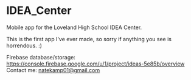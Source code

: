 # IDEA_Center
Mobile app for the Loveland High School IDEA Center.

This is the first app I've ever made, so sorry if anything you see is horrendous. :)

Firebase database/storage: https://console.firebase.google.com/u/1/project/ideas-5e85b/overview
Contact me: natekamp01@gmail.com
